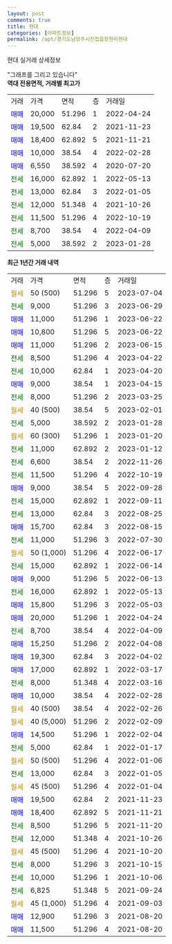 ```yaml
---
layout: post
comments: true
title: 현대
categories: [아파트정보]
permalink: /apt/경기도남양주시진접읍장현리현대
---
```


현대 실거래 상세정보

<script type="text/javascript">
  google.charts.load('current', {'packages':['line', 'corechart']});
  google.charts.setOnLoadCallback(drawChart);

  function drawChart() {
    var data = new google.visualization.DataTable();
    data.addColumn('date', '거래일');
    data.addColumn('number', "매매");
    data.addColumn('number', "전세");
    data.addColumn('number', "전매");

    data.addRows([[new Date(Date.parse("2023-07-04")), null, null, null], [new Date(Date.parse("2023-06-29")), null, 9000, null], [new Date(Date.parse("2023-06-22")), 11000, null, null], [new Date(Date.parse("2023-06-22")), 10800, null, null], [new Date(Date.parse("2023-06-15")), 11000, null, null], [new Date(Date.parse("2023-04-22")), null, 8500, null], [new Date(Date.parse("2023-04-20")), null, 10000, null], [new Date(Date.parse("2023-04-15")), 9000, null, null], [new Date(Date.parse("2023-03-25")), null, 8000, null], [new Date(Date.parse("2023-02-01")), null, null, null], [new Date(Date.parse("2023-01-28")), null, 5000, null], [new Date(Date.parse("2023-01-20")), null, null, null], [new Date(Date.parse("2023-01-12")), null, 11000, null], [new Date(Date.parse("2022-11-26")), null, 6600, null], [new Date(Date.parse("2022-10-19")), null, 11500, null], [new Date(Date.parse("2022-09-28")), 9000, null, null], [new Date(Date.parse("2022-09-11")), null, 15000, null], [new Date(Date.parse("2022-08-25")), null, 13000, null], [new Date(Date.parse("2022-08-15")), 15700, null, null], [new Date(Date.parse("2022-07-30")), null, 11000, null], [new Date(Date.parse("2022-06-17")), null, null, null], [new Date(Date.parse("2022-06-14")), null, 15000, null], [new Date(Date.parse("2022-06-13")), 9000, null, null], [new Date(Date.parse("2022-05-13")), null, 16000, null], [new Date(Date.parse("2022-05-03")), 15800, null, null], [new Date(Date.parse("2022-04-24")), 20000, null, null], [new Date(Date.parse("2022-04-09")), null, 8700, null], [new Date(Date.parse("2022-04-08")), 15250, null, null], [new Date(Date.parse("2022-04-02")), 19300, null, null], [new Date(Date.parse("2022-03-17")), 17000, null, null], [new Date(Date.parse("2022-03-16")), null, 8000, null], [new Date(Date.parse("2022-02-28")), 10000, null, null], [new Date(Date.parse("2022-02-26")), null, null, null], [new Date(Date.parse("2022-02-09")), null, null, null], [new Date(Date.parse("2022-02-04")), 14500, null, null], [new Date(Date.parse("2022-01-17")), null, 5000, null], [new Date(Date.parse("2022-01-06")), null, null, null], [new Date(Date.parse("2022-01-05")), null, 13000, null], [new Date(Date.parse("2022-01-04")), null, null, null], [new Date(Date.parse("2021-11-23")), 19500, null, null], [new Date(Date.parse("2021-11-21")), 18400, null, null], [new Date(Date.parse("2021-11-20")), null, 8500, null], [new Date(Date.parse("2021-10-26")), null, 12000, null], [new Date(Date.parse("2021-10-20")), null, null, null], [new Date(Date.parse("2021-10-15")), null, 8000, null], [new Date(Date.parse("2021-10-06")), null, 10000, null], [new Date(Date.parse("2021-09-24")), null, 6825, null], [new Date(Date.parse("2021-09-03")), null, null, null], [new Date(Date.parse("2021-08-20")), 12900, null, null], [new Date(Date.parse("2021-08-20")), 11500, null, null]]);

    var options = {
      hAxis: {
        format: 'yyyy/MM/dd'
      },    
      lineWidth: 0,
      pointsVisible: true,    
      title: '최근 1년간 유형별 실거래가 분포',
      legend: { position: 'bottom' }
    };

    var formatter = new google.visualization.NumberFormat({pattern:'###,###'} );
    formatter.format(data, 1);
    formatter.format(data, 2);
    
    setTimeout(function() {
        var chart = new google.visualization.LineChart(document.getElementById('columnchart_material'));
        chart.draw(data, (options));
        document.getElementById('loading').style.display = 'none';
    }, 200);
  }
</script>


<div id="loading" style="z-index:20; display: block; margin-left: 0px">"그래프를 그리고 있습니다"</div>
<div id="columnchart_material" style="width: 95%; margin-left: 0px; display: block"></div>
<!-- contents start -->
<b>역대 전용면적, 거래별 최고가</b>
<table class="sortable">
    <tr>
      <td>거래</td>
      <td>가격</td>
      <td>면적</td>
      <td>층</td>
      <td>거래일</td>
    </tr>
        <tr>
          <td><a style="color: blue">매매</a></td>
          <td>20,000</td>
          <td>51.296</td>
          <td>1</td>
          <td>2022-04-24</td>
        </tr>            <tr>
          <td><a style="color: blue">매매</a></td>
          <td>19,500</td>
          <td>62.84</td>
          <td>2</td>
          <td>2021-11-23</td>
        </tr>            <tr>
          <td><a style="color: blue">매매</a></td>
          <td>18,400</td>
          <td>62.892</td>
          <td>5</td>
          <td>2021-11-21</td>
        </tr>            <tr>
          <td><a style="color: blue">매매</a></td>
          <td>10,000</td>
          <td>38.54</td>
          <td>4</td>
          <td>2022-02-28</td>
        </tr>            <tr>
          <td><a style="color: blue">매매</a></td>
          <td>6,550</td>
          <td>38.592</td>
          <td>4</td>
          <td>2020-07-20</td>
        </tr>        
        <tr>
              <td><a style="color: darkgreen">전세</a></td>
              <td>16,000</td>
              <td>62.892</td>
              <td>1</td>
              <td>2022-05-13</td>
            </tr>            <tr>
              <td><a style="color: darkgreen">전세</a></td>
              <td>13,000</td>
              <td>62.84</td>
              <td>3</td>
              <td>2022-01-05</td>
            </tr>            <tr>
              <td><a style="color: darkgreen">전세</a></td>
              <td>12,000</td>
              <td>51.348</td>
              <td>4</td>
              <td>2021-10-26</td>
            </tr>            <tr>
              <td><a style="color: darkgreen">전세</a></td>
              <td>11,500</td>
              <td>51.296</td>
              <td>4</td>
              <td>2022-10-19</td>
            </tr>            <tr>
              <td><a style="color: darkgreen">전세</a></td>
              <td>8,700</td>
              <td>38.54</td>
              <td>4</td>
              <td>2022-04-09</td>
            </tr>            <tr>
              <td><a style="color: darkgreen">전세</a></td>
              <td>5,000</td>
              <td>38.592</td>
              <td>2</td>
              <td>2023-01-28</td>
            </tr>        
    
</table>

<b>최근 1년간 거래 내역</b>

<table class="sortable">
    <tr>
      <td>거래</td>
      <td>가격</td>
      <td>면적</td>
      <td>층</td>
      <td>거래일</td>
    </tr>
    <tr>
      <td><a style="color: darkgoldenrod">월세</a></td>
      <td>50 (500)</td>
      <td>51.296</td>
      <td>5</td>
      <td>2023-07-04</td>
    </tr>          <tr>
      <td><a style="color: darkgreen">전세</a></td>
      <td>9,000</td>
      <td>51.296</td>
      <td>3</td>
      <td>2023-06-29</td>
    </tr>          <tr>
      <td><a style="color: blue">매매</a></td>
      <td>11,000</td>
      <td>51.296</td>
      <td>1</td>
      <td>2023-06-22</td>
    </tr>          <tr>
      <td><a style="color: blue">매매</a></td>
      <td>10,800</td>
      <td>51.296</td>
      <td>5</td>
      <td>2023-06-22</td>
    </tr>          <tr>
      <td><a style="color: blue">매매</a></td>
      <td>11,000</td>
      <td>51.296</td>
      <td>2</td>
      <td>2023-06-15</td>
    </tr>          <tr>
      <td><a style="color: darkgreen">전세</a></td>
      <td>8,500</td>
      <td>51.296</td>
      <td>4</td>
      <td>2023-04-22</td>
    </tr>          <tr>
      <td><a style="color: darkgreen">전세</a></td>
      <td>10,000</td>
      <td>62.84</td>
      <td>1</td>
      <td>2023-04-20</td>
    </tr>          <tr>
      <td><a style="color: blue">매매</a></td>
      <td>9,000</td>
      <td>38.54</td>
      <td>1</td>
      <td>2023-04-15</td>
    </tr>          <tr>
      <td><a style="color: darkgreen">전세</a></td>
      <td>8,000</td>
      <td>51.296</td>
      <td>2</td>
      <td>2023-03-25</td>
    </tr>          <tr>
      <td><a style="color: darkgoldenrod">월세</a></td>
      <td>40 (500)</td>
      <td>38.54</td>
      <td>5</td>
      <td>2023-02-01</td>
    </tr>          <tr>
      <td><a style="color: darkgreen">전세</a></td>
      <td>5,000</td>
      <td>38.592</td>
      <td>2</td>
      <td>2023-01-28</td>
    </tr>          <tr>
      <td><a style="color: darkgoldenrod">월세</a></td>
      <td>60 (300)</td>
      <td>51.296</td>
      <td>1</td>
      <td>2023-01-20</td>
    </tr>          <tr>
      <td><a style="color: darkgreen">전세</a></td>
      <td>11,000</td>
      <td>62.892</td>
      <td>2</td>
      <td>2023-01-12</td>
    </tr>          <tr>
      <td><a style="color: darkgreen">전세</a></td>
      <td>6,600</td>
      <td>38.54</td>
      <td>2</td>
      <td>2022-11-26</td>
    </tr>          <tr>
      <td><a style="color: darkgreen">전세</a></td>
      <td>11,500</td>
      <td>51.296</td>
      <td>4</td>
      <td>2022-10-19</td>
    </tr>          <tr>
      <td><a style="color: blue">매매</a></td>
      <td>9,000</td>
      <td>38.54</td>
      <td>5</td>
      <td>2022-09-28</td>
    </tr>          <tr>
      <td><a style="color: darkgreen">전세</a></td>
      <td>15,000</td>
      <td>62.892</td>
      <td>1</td>
      <td>2022-09-11</td>
    </tr>          <tr>
      <td><a style="color: darkgreen">전세</a></td>
      <td>13,000</td>
      <td>62.84</td>
      <td>3</td>
      <td>2022-08-25</td>
    </tr>          <tr>
      <td><a style="color: blue">매매</a></td>
      <td>15,700</td>
      <td>62.84</td>
      <td>3</td>
      <td>2022-08-15</td>
    </tr>          <tr>
      <td><a style="color: darkgreen">전세</a></td>
      <td>11,000</td>
      <td>51.296</td>
      <td>3</td>
      <td>2022-07-30</td>
    </tr>          <tr>
      <td><a style="color: darkgoldenrod">월세</a></td>
      <td>50 (1,000)</td>
      <td>51.296</td>
      <td>4</td>
      <td>2022-06-17</td>
    </tr>          <tr>
      <td><a style="color: darkgreen">전세</a></td>
      <td>15,000</td>
      <td>62.892</td>
      <td>1</td>
      <td>2022-06-14</td>
    </tr>          <tr>
      <td><a style="color: blue">매매</a></td>
      <td>9,000</td>
      <td>51.296</td>
      <td>5</td>
      <td>2022-06-13</td>
    </tr>          <tr>
      <td><a style="color: darkgreen">전세</a></td>
      <td>16,000</td>
      <td>62.892</td>
      <td>1</td>
      <td>2022-05-13</td>
    </tr>          <tr>
      <td><a style="color: blue">매매</a></td>
      <td>15,800</td>
      <td>51.296</td>
      <td>3</td>
      <td>2022-05-03</td>
    </tr>          <tr>
      <td><a style="color: blue">매매</a></td>
      <td>20,000</td>
      <td>51.296</td>
      <td>1</td>
      <td>2022-04-24</td>
    </tr>          <tr>
      <td><a style="color: darkgreen">전세</a></td>
      <td>8,700</td>
      <td>38.54</td>
      <td>4</td>
      <td>2022-04-09</td>
    </tr>          <tr>
      <td><a style="color: blue">매매</a></td>
      <td>15,250</td>
      <td>51.296</td>
      <td>2</td>
      <td>2022-04-08</td>
    </tr>          <tr>
      <td><a style="color: blue">매매</a></td>
      <td>19,300</td>
      <td>62.84</td>
      <td>3</td>
      <td>2022-04-02</td>
    </tr>          <tr>
      <td><a style="color: blue">매매</a></td>
      <td>17,000</td>
      <td>62.892</td>
      <td>1</td>
      <td>2022-03-17</td>
    </tr>          <tr>
      <td><a style="color: darkgreen">전세</a></td>
      <td>8,000</td>
      <td>51.348</td>
      <td>4</td>
      <td>2022-03-16</td>
    </tr>          <tr>
      <td><a style="color: blue">매매</a></td>
      <td>10,000</td>
      <td>38.54</td>
      <td>4</td>
      <td>2022-02-28</td>
    </tr>          <tr>
      <td><a style="color: darkgoldenrod">월세</a></td>
      <td>40 (500)</td>
      <td>38.54</td>
      <td>4</td>
      <td>2022-02-26</td>
    </tr>          <tr>
      <td><a style="color: darkgoldenrod">월세</a></td>
      <td>40 (5,000)</td>
      <td>51.296</td>
      <td>2</td>
      <td>2022-02-09</td>
    </tr>          <tr>
      <td><a style="color: blue">매매</a></td>
      <td>14,500</td>
      <td>51.296</td>
      <td>1</td>
      <td>2022-02-04</td>
    </tr>          <tr>
      <td><a style="color: darkgreen">전세</a></td>
      <td>5,000</td>
      <td>62.84</td>
      <td>1</td>
      <td>2022-01-17</td>
    </tr>          <tr>
      <td><a style="color: darkgoldenrod">월세</a></td>
      <td>50 (500)</td>
      <td>51.296</td>
      <td>4</td>
      <td>2022-01-06</td>
    </tr>          <tr>
      <td><a style="color: darkgreen">전세</a></td>
      <td>13,000</td>
      <td>62.84</td>
      <td>3</td>
      <td>2022-01-05</td>
    </tr>          <tr>
      <td><a style="color: darkgoldenrod">월세</a></td>
      <td>45 (500)</td>
      <td>51.296</td>
      <td>4</td>
      <td>2022-01-04</td>
    </tr>          <tr>
      <td><a style="color: blue">매매</a></td>
      <td>19,500</td>
      <td>62.84</td>
      <td>2</td>
      <td>2021-11-23</td>
    </tr>          <tr>
      <td><a style="color: blue">매매</a></td>
      <td>18,400</td>
      <td>62.892</td>
      <td>5</td>
      <td>2021-11-21</td>
    </tr>          <tr>
      <td><a style="color: darkgreen">전세</a></td>
      <td>8,500</td>
      <td>51.296</td>
      <td>5</td>
      <td>2021-11-20</td>
    </tr>          <tr>
      <td><a style="color: darkgreen">전세</a></td>
      <td>12,000</td>
      <td>51.348</td>
      <td>4</td>
      <td>2021-10-26</td>
    </tr>          <tr>
      <td><a style="color: darkgoldenrod">월세</a></td>
      <td>45 (500)</td>
      <td>51.296</td>
      <td>4</td>
      <td>2021-10-20</td>
    </tr>          <tr>
      <td><a style="color: darkgreen">전세</a></td>
      <td>8,000</td>
      <td>51.296</td>
      <td>3</td>
      <td>2021-10-15</td>
    </tr>          <tr>
      <td><a style="color: darkgreen">전세</a></td>
      <td>10,000</td>
      <td>51.296</td>
      <td>1</td>
      <td>2021-10-06</td>
    </tr>          <tr>
      <td><a style="color: darkgreen">전세</a></td>
      <td>6,825</td>
      <td>51.348</td>
      <td>5</td>
      <td>2021-09-24</td>
    </tr>          <tr>
      <td><a style="color: darkgoldenrod">월세</a></td>
      <td>45 (1,000)</td>
      <td>51.296</td>
      <td>4</td>
      <td>2021-09-03</td>
    </tr>          <tr>
      <td><a style="color: blue">매매</a></td>
      <td>12,900</td>
      <td>51.296</td>
      <td>3</td>
      <td>2021-08-20</td>
    </tr>          <tr>
      <td><a style="color: blue">매매</a></td>
      <td>11,500</td>
      <td>51.296</td>
      <td>4</td>
      <td>2021-08-20</td>
    </tr>      </table>
<!-- contents end -->    

